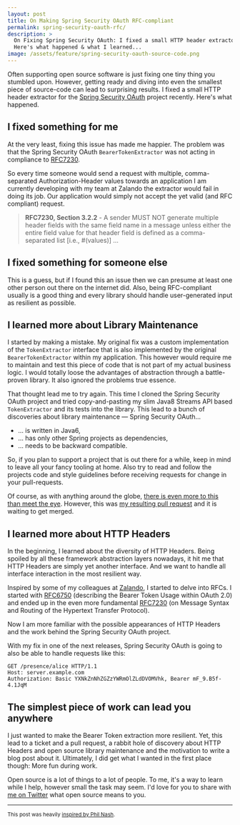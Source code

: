 ```yaml
---
layout: post
title: On Making Spring Security OAuth RFC-compliant
permalink: spring-security-oauth-rfc/
description: >
  On Fixing Spring Security OAuth: I fixed a small HTTP header extractor for the Spring Security OAuth open source project recently.
  Here's what happened & what I learned...
image: /assets/feature/spring-security-oauth-source-code.png
---
```


Often supporting open source software is just fixing one tiny thing you stumbled upon. However, getting ready and diving into even the smallest piece of source-code can lead to surprising results. I fixed a small HTTP header extractor for the [Spring Security OAuth](https://github.com/spring-projects/spring-security-oauth) project recently. Here's what happened.

## I fixed something for me

At the very least, fixing this issue has made me happier. The problem was that the Spring Security OAuth `BearerTokenExtractor` was not acting in compliance to [RFC7230](https://tools.ietf.org/html/rfc7230#section-3.2.2).


So every time someone would send a request with multiple, comma-separated Authorization-Header values towards an application I am currently developing with my team at Zalando the extractor would fail in doing its job. Our application would simply not accept the yet valid (and RFC compliant) request.

> **RFC7230, Section 3.2.2** - A sender MUST NOT generate multiple header fields with the same field name in a message
unless either the entire field value for that header field is defined as a comma-separated list [i.e., #(values)] ...

## I fixed something for someone else
This is a guess, but if I found this an issue then we can presume at least one other person out there on the internet did. Also, being RFC-compliant usually is a good thing and every library should handle user-generated input as resilient as possible.

## I learned more about Library Maintenance
I started by making a mistake. My original fix was a custom implementation of the `TokenExtractor` interface that is also implemented by the original `BearerTokenExtractor` within my application. This however would require me to maintain and test this piece of code that is not part of my actual business logic. I would totally loose the advantages of abstraction through a battle-proven library. It also ignored the problems true essence.

That thought lead me to try again. This time I cloned the Spring Security OAuth project and tried copy-and-pasting my slim Java8 Streams API based `TokenExtractor` and its tests into the library. This lead to a bunch of discoveries about library maintenance — Spring Security OAuth...

- ... is written in Java6,
- ... has only other Spring projects as dependencies,
- ... needs to be backward compatible.

So, if you plan to support a project that is out there for a while, keep in mind to leave all your fancy tooling at home. Also try to read and follow the projects code and style guidelines before receiving requests for change in your pull-requests.

Of course, as with anything around the globe, [there is even more to this than meet the eye](https://github.com/spring-projects/spring-security-oauth/blob/master/CODE_OF_CONDUCT.adoc). However, this was [my resulting pull request](https://github.com/spring-projects/spring-security-oauth/pull/895) and it is waiting to get merged.

## I learned more about HTTP Headers
In the beginning, I learned about the diversity of HTTP Headers. Being spoiled by all these framework abstraction layers nowadays, it hit me that HTTP Headers are simply yet another interface. And we want to handle all interface interaction in the most resilient way.

Inspired by some of my colleagues at [Zalando](https://tech.zalando.com/), I started to delve into RFCs. I started with [RFC6750](https://tools.ietf.org/html/rfc6750) (describing the Bearer Token Usage within OAuth 2.0) and ended up in the even more fundamental [RFC7230](https://tools.ietf.org/html/rfc7230) (on Message Syntax and Routing of the Hypertext Transfer Protocol).

Now I am more familiar with the possible appearances of HTTP Headers and the work behind the Spring Security OAuth project.

With my fix in one of the next releases, Spring Security OAuth is going to also be able to handle requests like this:

```
GET /presence/alice HTTP/1.1
Host: server.example.com
Authorization: Basic YXNkZnNhZGZzYWRmOlZLdDVOMVhk, Bearer mF_9.B5f-4.1JqM
```


## The simplest piece of work can lead you anywhere

I just wanted to make the Bearer Token extraction more resilient. Yet, this lead to a ticket and a pull request, a rabbit hole of discovery about HTTP Headers and open source library maintenance and the motivation to write a blog post about it. Ultimately, I did get what I wanted in the first place though: More fun during work.

Open source is a lot of things to a lot of people. To me, it's a way to learn while I help, however small the task may seem. I'd love for you to share with [me on Twitter](https://twitter.com/jbspeakr) what open source means to you.

---
<small>This post was heavily [inspired by Phil Nash](https://philna.sh/blog/2017/01/27/on-fixing-a-favicon/).</small>
